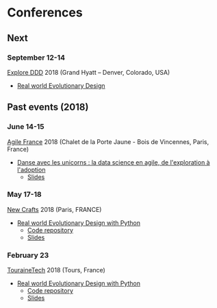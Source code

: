 # Conferences

## Next

### September 12-14

[Explore DDD](http://exploreddd.com) 2018 (Grand Hyatt – Denver, Colorado, USA)

- [Real world Evolutionary Design](http://exploreddd.com/speakers/wassel-alazhar.html)

## Past events (2018)

### June 14-15

[Agile France](http://2018.conf.agile-france.org/) 2018 (Chalet de la Porte Jaune - Bois de Vincennes, Paris, France)

- [Danse avec les unicorns : la data science en agile, de l'exploration à l'adoption](https://joind.in/talk/60958)
  - [Slides](https://speakerdeck.com/jcraftsman/agile-france-danse-avec-les-unicorns-la-data-science-en-agile-de-lexploration-a-ladoption)

### May 17-18

[New Crafts](https://ncrafts.io) 2018 (Paris, FRANCE)

- [Real world Evolutionary Design with Python](https://ncrafts.io/speaker/wasselovski)
  - [Code repository](https://github.com/jcraftsman/evolutionary-design-workshop)
  - [Slides](https://slides.com/wasselalazhar/real-world-evolutionary-design-with-python-newcrafts)

### February 23

[TouraineTech](https://touraine.tech/) 2018 (Tours, France)

- [Real world Evolutionary Design with Python](https://touraine.tech/agenda.html#3046)
  - [Code repository](https://github.com/jcraftsman/evolutionary-design-workshop)
  - [Slides](http://slides.com/wasselalazhar/real-world-evolutionary-design-with-python)